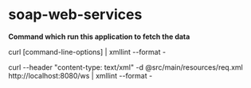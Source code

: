 # soap-web-services


**Command which run this application to fetch the data**

curl [command-line-options] | xmllint --format -

curl --header "content-type: text/xml" -d @src/main/resources/req.xml http://localhost:8080/ws | xmllint --format -